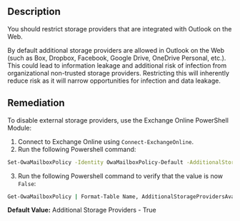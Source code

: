 ## Description

You should restrict storage providers that are integrated with Outlook on the Web.

By default additional storage providers are allowed in Outlook on the Web (such as Box, Dropbox, Facebook, Google Drive, OneDrive Personal, etc.). This could lead to information leakage and additional risk of infection from organizational non-trusted storage providers. Restricting this will inherently reduce risk as it will narrow opportunities for infection and data leakage.

## Remediation

To disable external storage providers, use the Exchange Online PowerShell Module:

1. Connect to Exchange Online using `Connect-ExchangeOnline`.
2. Run the following Powershell command:

```bash
Set-OwaMailboxPolicy -Identity OwaMailboxPolicy-Default -AdditionalStorageProvidersAvailable $false
```

3. Run the following Powershell command to verify that the value is now `False`:

```bash
Get-OwaMailboxPolicy | Format-Table Name, AdditionalStorageProvidersAvailable
```

**Default Value:** Additional Storage Providers - True